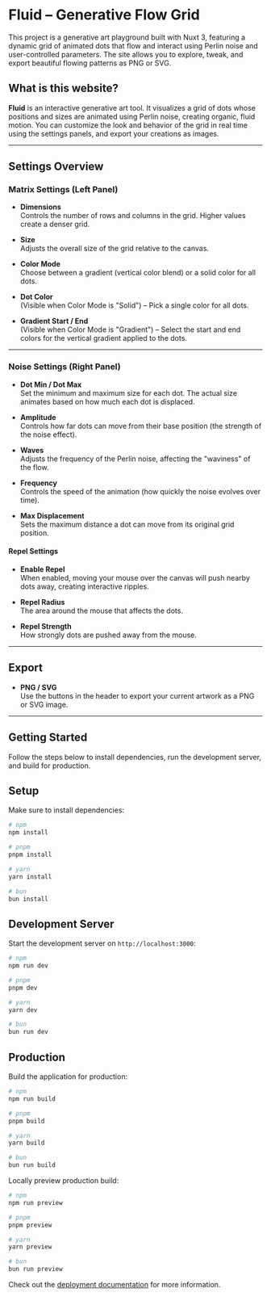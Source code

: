 # Fluid – Generative Flow Grid

This project is a generative art playground built with Nuxt 3, featuring a dynamic grid of animated dots that flow and interact using Perlin noise and user-controlled parameters. The site allows you to explore, tweak, and export beautiful flowing patterns as PNG or SVG.

## What is this website?

**Fluid** is an interactive generative art tool. It visualizes a grid of dots whose positions and sizes are animated using Perlin noise, creating organic, fluid motion. You can customize the look and behavior of the grid in real time using the settings panels, and export your creations as images.

---

## Settings Overview

### Matrix Settings (Left Panel)

- **Dimensions**  
  Controls the number of rows and columns in the grid. Higher values create a denser grid.

- **Size**  
  Adjusts the overall size of the grid relative to the canvas.

- **Color Mode**  
  Choose between a gradient (vertical color blend) or a solid color for all dots.

- **Dot Color**  
  (Visible when Color Mode is "Solid") – Pick a single color for all dots.

- **Gradient Start / End**  
  (Visible when Color Mode is "Gradient") – Select the start and end colors for the vertical gradient applied to the dots.

---

### Noise Settings (Right Panel)

- **Dot Min / Dot Max**  
  Set the minimum and maximum size for each dot. The actual size animates based on how much each dot is displaced.

- **Amplitude**  
  Controls how far dots can move from their base position (the strength of the noise effect).

- **Waves**  
  Adjusts the frequency of the Perlin noise, affecting the "waviness" of the flow.

- **Frequency**  
  Controls the speed of the animation (how quickly the noise evolves over time).

- **Max Displacement**  
  Sets the maximum distance a dot can move from its original grid position.

#### Repel Settings

- **Enable Repel**  
  When enabled, moving your mouse over the canvas will push nearby dots away, creating interactive ripples.

- **Repel Radius**  
  The area around the mouse that affects the dots.

- **Repel Strength**  
  How strongly dots are pushed away from the mouse.

---

## Export

- **PNG / SVG**  
  Use the buttons in the header to export your current artwork as a PNG or SVG image.

---

## Getting Started

Follow the steps below to install dependencies, run the development server, and build for production.

## Setup

Make sure to install dependencies:

```bash
# npm
npm install

# pnpm
pnpm install

# yarn
yarn install

# bun
bun install
```

## Development Server

Start the development server on `http://localhost:3000`:

```bash
# npm
npm run dev

# pnpm
pnpm dev

# yarn
yarn dev

# bun
bun run dev
```

## Production

Build the application for production:

```bash
# npm
npm run build

# pnpm
pnpm build

# yarn
yarn build

# bun
bun run build
```

Locally preview production build:

```bash
# npm
npm run preview

# pnpm
pnpm preview

# yarn
yarn preview

# bun
bun run preview
```

Check out the [deployment documentation](https://nuxt.com/docs/getting-started/deployment) for more information.
